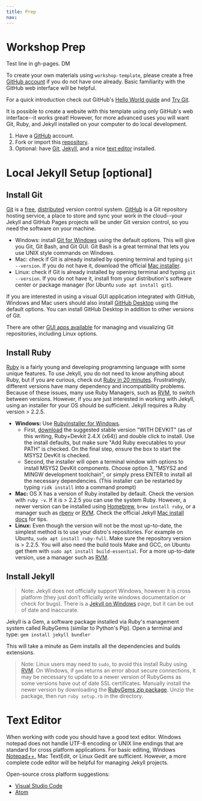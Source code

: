 ```yaml
---
title: Prep
nav: 
---
```


# Workshop Prep

Test line in gh-pages. DM

To create your own materials using `workshop-template`, please create a free [GitHub account](https://github.com/join) if you do not have one already.
Basic familiarity with the GitHub web interface will be helpful.

For a quick introduction check out GitHub's [Hello World guide](https://guides.github.com/activities/hello-world/) and [Try Git](https://try.github.io/).

It is possible to create a website with this template using only GitHub's web interface--it works great!
However, for more advanced uses you will want Git, Ruby, and Jekyll installed on your computer to do local development.

1. Have a [GitHub](https://github.com) account.
2. Fork or import this [repository](https://github.com/evanwill/workshop-template).
3. Optional: have [Git](https://git-scm.com/), [Jekyll](https://jekyllrb.com/), and a nice [text editor](https://code.visualstudio.com/) installed.

# Local Jekyll Setup [optional]

## Install Git

[Git](https://git-scm.com/) is a [free](https://www.gnu.org/philosophy/free-sw.en.html), [distributed](https://en.wikipedia.org/wiki/Distributed_version_control) version control system. [GitHub](https://github.com/) is a Git repository hosting service, a place to store and sync your work in the cloud--your Jekyll and GitHub Pages projects will be under Git version control, so you need the software on your machine. 

- Windows: install [Git for Windows](https://git-for-windows.github.io/) using the default options. This will give you Git, Git Bash, and Git GUI. Git Bash is a great terminal that lets you use UNIX style commands on Windows.
- Mac: check if Git is already installed by opening terminal and typing `git --version`. If you do not have it, download the official [Mac installer](https://git-scm.com/downloads).
- Linux: check if Git is already installed by opening terminal and typing `git --version`. If you do not have it, install from your distribution's software center or package manager (for Ubuntu `sudo apt install git`).

If you are interested in using a visual GUI application integrated with GitHub, Windows and Mac users should also install [GitHub Desktop](https://desktop.github.com/) using the default options.
You can install GitHub Desktop in addition to other versions of Git.

There are other [GUI apps available](https://git-scm.com/downloads/guis) for managing and visualizing Git repositories, including Linux options.

## Install Ruby

[Ruby](https://www.ruby-lang.org/en/) is a fairly young and developing programming language with some unique features. 
To use Jekyll, you do not need to know anything about Ruby, but if you are curious, check out [Ruby in 20 minutes](https://www.ruby-lang.org/en/documentation/quickstart/).
Frustratingly, different versions have many dependency and incompatibility problems.
Because of these issues, many use Ruby Managers, such as [RVM](http://rvm.io/), to switch between versions.
However, if you are just interested in working with Jekyll, using an installer for your OS should be sufficient.
Jekyll requires a Ruby version > 2.2.5.

- **Windows:** Use [RubyInstaller for Windows](https://rubyinstaller.org/). 
    - First, [download](https://rubyinstaller.org/downloads/) the suggested stable version "WITH DEVKIT" (as of this writing, Ruby+Devkit 2.4.X (x64)) and double click to install. Use the install defaults, but make sure "Add Ruby executables to your PATH" is checked. On the final step, ensure the box to start the MSYS2 DevKit is checked.
    - Second, the installer will open a terminal window with options to install MSYS2 DevKit components. Choose option 3, "MSYS2 and MINGW development toolchain", or simply press ENTER to install all the necessary dependencies. (This installer can be restarted by typing `ridk install` into a command prompt)
- **Mac:** OS X has a version of Ruby installed by default. Check the version with `ruby -v`. If it is > 2.2.5 you can use the system Ruby. However, a newer version can be installed using [Homebrew](https://brew.sh/), `brew install ruby`, or a manager such as [rbenv](https://github.com/rbenv/rbenv) or [RVM](http://rvm.io/). Check the official Jekyll [Mac install docs](https://jekyllrb.com/docs/installation/#macOS) for tips.
- **Linux:** Even though the version will not be the most up-to-date, the simplest method is to use your distro's repositories. For example on Ubuntu, `sudo apt install ruby-full`. Make sure the repository version is > 2.2.5. You will also need the build tools Make and GCC, on Ubuntu get them with `sudo apt install build-essential`. For a more up-to-date version, use a manager such as [RVM](http://rvm.io/).

## Install Jekyll

> Note: Jekyll does not officially support Windows, however it is cross platform (they just don’t officially write windows documentation or check for bugs). 
> There is a [Jekyll on Windows](https://jekyllrb.com/docs/windows/#installation) page, but it can be out of date and inaccurate.

Jekyll is a Gem, a software package installed via Ruby's management system called RubyGems (similar to Python's Pip). 
Open a terminal and type:
`gem install jekyll bundler`

This will take a minute as Gem installs all the dependencies and builds extensions. 

> Note: Linux users may need to `sudo`, to avoid this install Ruby using [RVM](http://rvm.io/).
> On Windows, if `gem` returns an error about secure connections, it may be necessary to update to a newer version of RubyGems as some versions have out of date SSL certificates.
> Manually install the newer version by downloading the [RubyGems zip package](https://rubygems.org/pages/download#formats).
> Unzip the package, then run `ruby setup.rb` in the directory.

# Text Editor

When working with code you should have a good text editor.
Windows notepad does not handle UTF-8 encoding or UNIX line endings that are standard for cross platform applications. 
For basic editing, Windows [Notepad++](https://notepad-plus-plus.org/), Mac TextEdit, or Linux Gedit are sufficient.
However, a more complete code editor will be helpful for managing Jekyll projects.

Open-source cross platform suggestions:

- [Visual Studio Code](https://code.visualstudio.com/)
- [Atom](https://atom.io/)
